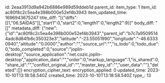 id: 2eaa3913d9a942b6886e989d59ddeb1d
parent_id: 
item_type: 1
item_id: ac80f8c2c5ea4e398b000e52ef4b3943
item_updated_time: 1696943675247
title_diff: "[{\"diffs\":[[1,\"06.SAÍDAS\"]],\"start1\":0,\"start2\":0,\"length1\":0,\"length2\":9}]"
body_diff: "[]"
metadata_diff: {"new":{"id":"ac80f8c2c5ea4e398b000e52ef4b3943","parent_id":"b7c7a95095144adc8d84fb6c350323e3","latitude":"-23.55051990","longitude":"-46.63330940","altitude":"0.0000","author":"","source_url":"","is_todo":0,"todo_due":0,"todo_completed":0,"source":"joplin-desktop","source_application":"net.cozic.joplin-desktop","application_data":"","order":0,"markup_language":1,"is_shared":0,"share_id":"","conflict_original_id":"","master_key_id":"","user_data":""},"deleted":[]}
encryption_cipher_text: 
encryption_applied: 0
updated_time: 2023-10-10T13:18:58.540Z
created_time: 2023-10-10T13:18:58.540Z
type_: 13